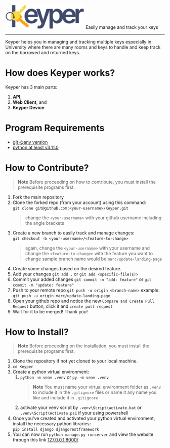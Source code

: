 <img src="./logo-full-dark.svg" alt="keyper logo" width="250"/>
Easily manage and track your keys

---

Keyper helps you in managing and tracking multiple keys especially in University where there are many rooms and keys to handle and keep track on the borrowed and returned keys.

# How does Keyper works?

Keyper has 3 main parts:
1. **API**,
2. **Web Client**, and
3. **Keyper Device**

# Program Requirements
- [git @any version](https://git-scm.com/downloads) 
- [python at least v3.11.0](https://www.python.org/downloads/)

# How to Contribute?

> **Note**
> Before proceeding on how to contribute, you must install the prerequisite programs first.

1. Fork the main repository
2. Clone the forked repo (from your account) using this command:<br>
   `git clone git@github.com:<your-username>/Keyper.git`<br>
   > change the `<your-username>` with your github username including the angle brackets
3. Create a new branch to easily track and manage changes:<br>
   `git checkout -b <your-username>/<feature-to-change>`<br>
   > again, change the `<your-username>` with your username and change the `<feature-to-change>` with the feature you want to change
   > sample branch name would be `marc/update-landing-page`
4. Create some changes based on the desired feature.
5. Add your changes `git add .` or `git add <specific-file(s)>`
6. Commit your added changes `git commit -m "add: feature"` or `git commit -m "update: feature"`
7. Push to your remote repo `git push -u origin <branch-name>` example: `git push -u origin marc/update-landing-page`
8. Open your github repo and notice the new `Compare and Create Pull Request` button, click it and `create pull request`
9. Wait for it to be merged! Thank you!

# How to Install?

> **Note**
> Before proceeding on the installation, you must install the prerequisite programs first.

1. Clone the repository if not yet cloned to your local machine.
2. `cd Keyper` 
3. Create a python virtual environment:
   1. `python -m venv .venv` or `py -m venv .venv`<br>
      > **Note**
      > You must name your virtual environment folder as `.venv` to include it in the `.gitignore` files or name it any name you like and include it in `.gitignore`
    2. activate your venv script by `.venv\Script\activate.bat` or `.venv\Script\Activate.ps1` if your using powershell
4. Once you've created and activated your python virtual environment, install the necessary python libraries:<br>
    `pip install django djangorestframework`
5. You can now run `python manage.py runserver` and view the website through this link [127.0.0.1:8000/](http://127.0.0.1:8000/)
